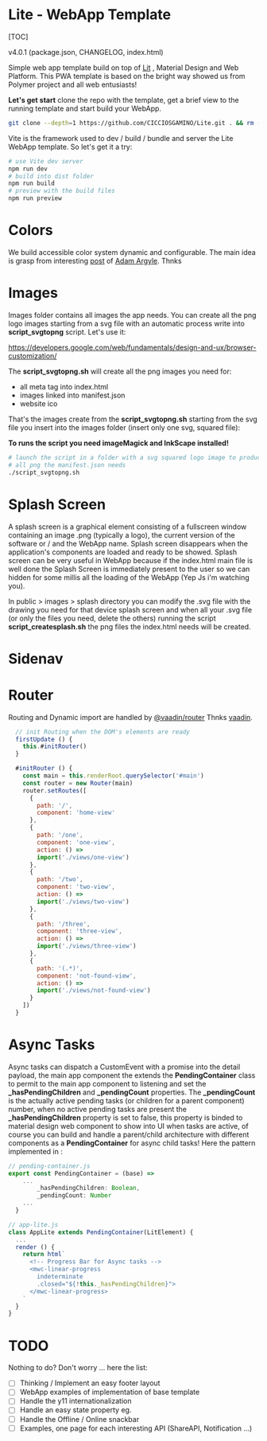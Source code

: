 Lite - WebApp Template
======================
[TOC]

v4.0.1 (package.json, CHANGELOG, index.html)

Simple web app template build on top of [Lit](https://github.com/lit) , Material Design and Web Platform. This PWA template is based on the bright way showed us from Polymer project and all web entusiasts!

**Let's get start** clone the repo with the template, get a brief view to the running template and start build your WebApp. 
```bash
git clone --depth=1 https://github.com/CICCIOSGAMINO/Lite.git . && rm -rf ./.git
```

Vite is the framework used to dev / build / bundle and server the Lite WebApp template. So let's get it a try:
```bash
# use Vite dev server
npm run dev
# build into dist folder
npm run build
# preview with the build files
npm run preview
```

# Colors
We build accessible color system dynamic and configurable. The main idea is grasp from interesting [post](https://web.dev/building-a-color-scheme/) of [Adam Argyle](https://nerdy.dev/). Thnks

# Images 
Images folder contains all images the app needs. You can create all the png logo images starting from a svg file with an automatic process write into  **script_svgtopng** script. Let's use it: 

https://developers.google.com/web/fundamentals/design-and-ux/browser-customization/

The **script_svgtopng.sh** will create all the png images you need for: 

+ all meta tag into index.html
+ images linked into manifest.json
+ website ico

That's the images create from the **script_svgtopng.sh** starting from the svg file you insert into the images folder (insert only one svg, squared file):

**To runs the script you need imageMagick and InkScape installed!**

```bash
# launch the script in a folder with a svg squared logo image to produce 
# all png the manifest.json needs 
./script_svgtopng.sh
```

# Splash Screen
A splash screen is a graphical element consisting of a fullscreen window containing an image .png (typically a logo), the current version of the software or / and the WebApp name. Splash screen disappears when the application's components are loaded and ready to be showed. Splash screen can be very useful in WebApp because if the index.html main file is well done the Splash Screen is immediately present to the user so we can hidden for some millis all the loading of the WebApp (Yep Js i'm watching you).

In public > images > splash directory you can modify the .svg file with the drawing you need for that device splash screen and when all your .svg file (or only the files you need, delete the others) running the script **script_createsplash.sh** the png files the index.html needs will be created.

# Sidenav


# Router
Routing and Dynamic import are handled by [@vaadin/router](https://vaadin.com/router) Thnks [vaadin](https://vaadin.com/).

```javascript
  // init Routing when the DOM's elements are ready
  firstUpdate () {
    this.#initRouter()
  }

  #initRouter () {
    const main = this.renderRoot.querySelector('#main')
    const router = new Router(main)
    router.setRoutes([
      {
        path: '/',
        component: 'home-view'
      },
      {
        path: '/one',
        component: 'one-view',
        action: () =>
        import('./views/one-view')
      },
      {
        path: '/two',
        component: 'two-view',
        action: () =>
        import('./views/two-view')
      },
      {
        path: '/three',
        component: 'three-view',
        action: () =>
        import('./views/three-view')
      },
      {
        path: '(.*)',
        component: 'not-found-view',
        action: () =>
        import('./views/not-found-view')
      }
    ])
  }
```

# Async Tasks
Async tasks can dispatch a CustomEvent with a promise into the detail payload, the main app component the *<app-lite>* extends the **PendingContainer** class to permit to the main app component to listening and set the **_hasPendingChildren** and **_pendingCount** properties. The **_pendingCount** is the actually active pending tasks (or children for a parent component) number, when no active pending tasks are present the **_hasPendingChildren** property is set to false, this property is binded to material design web component *</mwc-linear-progress>* to show into UI when tasks are active, of course you can build and handle a parent/child architecture with different components as a **PendingContainer** for async child tasks! Here the pattern implemented in *<app-lite>* : 
```javascript
// pending-container.js
export const PendingContainer = (base) =>
    ... 
        _hasPendingChildren: Boolean,
        _pendingCount: Number
    ...
  }

// app-lite.js
class AppLite extends PendingContainer(LitElement) { 
  ... 
  render () {
    return html`
      <!-- Progress Bar for Async tasks -->
      <mwc-linear-progress 
        indeterminate 
        .closed="${!this._hasPendingChildren}">
      </mwc-linear-progress>
    `
  }
}
```

# TODO
Nothing to do? Don't worry ... here the list:

- [ ] Thinking / Implement an easy footer layout
- [ ] WebApp examples of implementation of base template
- [ ] Handle the y11 internationalization
- [ ] Handle an easy state property eg.
- [ ] Handle the Offline / Online snackbar
- [ ] Examples, one page for each interesting API (ShareAPI, Notification ...)
